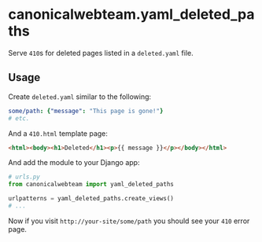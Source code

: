 # canonicalwebteam.yaml_deleted_paths

Serve `410`s for deleted pages listed in a `deleted.yaml` file.

## Usage

Create `deleted.yaml` similar to the following:

``` yaml
some/path: {"message": "This page is gone!"}
# etc.
```

And a `410.html` template page:

``` html
<html><body><h1>Deleted</h1><p>{{ message }}</p></body></html>
```

And add the module to your Django app:

``` python
# urls.py
from canonicalwebteam import yaml_deleted_paths

urlpatterns = yaml_deleted_paths.create_views()
# ...
```

Now if you visit `http://your-site/some/path` you should see your `410`
error page.
